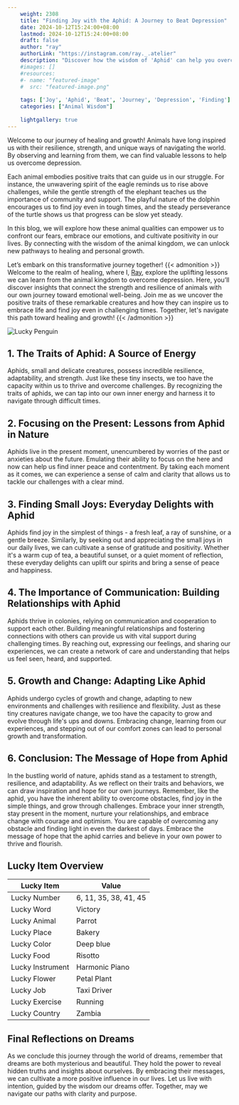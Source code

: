 ```yaml
---
    weight: 2308
    title: "Finding Joy with the Aphid: A Journey to Beat Depression"  # Assuming 'title' column exists
    date: 2024-10-12T15:24:00+08:00
    lastmod: 2024-10-12T15:24:00+08:00
    draft: false
    author: "ray"
    authorLink: "https://instagram.com/ray._.atelier"
    description: "Discover how the wisdom of 'Aphid' can help you overcome depression and find joy in your life journey."
    #images: []
    #resources:
    #- name: "featured-image"
    #  src: "featured-image.png"
    
    tags: ['Joy', 'Aphid', 'Beat', 'Journey', 'Depression', 'Finding']
    categories: ["Animal Wisdom"]
    
    lightgallery: true
---
```

    
Welcome to our journey of healing and growth! Animals have long inspired us with their resilience, strength, and unique ways of navigating the world. By observing and learning from them, we can find valuable lessons to help us overcome depression.

Each animal embodies positive traits that can guide us in our struggle. For instance, the unwavering spirit of the eagle reminds us to rise above challenges, while the gentle strength of the elephant teaches us the importance of community and support. The playful nature of the dolphin encourages us to find joy even in tough times, and the steady perseverance of the turtle shows us that progress can be slow yet steady.

In this blog, we will explore how these animal qualities can empower us to confront our fears, embrace our emotions, and cultivate positivity in our lives. By connecting with the wisdom of the animal kingdom, we can unlock new pathways to healing and personal growth.

Let’s embark on this transformative journey together!
{{< admonition >}}
Welcome to the realm of healing, where I, [Ray](https://instagram.com/ray._.atelier), explore the uplifting lessons we can learn from the animal kingdom to overcome depression. Here, you’ll discover insights that connect the strength and resilience of animals with our own journey toward emotional well-being. Join me as we uncover the positive traits of these remarkable creatures and how they can inspire us to embrace life and find joy even in challenging times. Together, let's navigate this path toward healing and growth!
{{< /admonition >}}

![Lucky Penguin](https://cdn.pixabay.com/photo/2024/09/07/02/34/penguins-9028827_1280.jpg "Lucky Penguin")

## 1. The Traits of Aphid: A Source of Energy
Aphids, small and delicate creatures, possess incredible resilience, adaptability, and strength. Just like these tiny insects, we too have the capacity within us to thrive and overcome challenges. By recognizing the traits of aphids, we can tap into our own inner energy and harness it to navigate through difficult times.

## 2. Focusing on the Present: Lessons from Aphid in Nature
Aphids live in the present moment, unencumbered by worries of the past or anxieties about the future. Emulating their ability to focus on the here and now can help us find inner peace and contentment. By taking each moment as it comes, we can experience a sense of calm and clarity that allows us to tackle our challenges with a clear mind.

## 3. Finding Small Joys: Everyday Delights with Aphid
Aphids find joy in the simplest of things - a fresh leaf, a ray of sunshine, or a gentle breeze. Similarly, by seeking out and appreciating the small joys in our daily lives, we can cultivate a sense of gratitude and positivity. Whether it's a warm cup of tea, a beautiful sunset, or a quiet moment of reflection, these everyday delights can uplift our spirits and bring a sense of peace and happiness.

## 4. The Importance of Communication: Building Relationships with Aphid
Aphids thrive in colonies, relying on communication and cooperation to support each other. Building meaningful relationships and fostering connections with others can provide us with vital support during challenging times. By reaching out, expressing our feelings, and sharing our experiences, we can create a network of care and understanding that helps us feel seen, heard, and supported.

## 5. Growth and Change: Adapting Like Aphid
Aphids undergo cycles of growth and change, adapting to new environments and challenges with resilience and flexibility. Just as these tiny creatures navigate change, we too have the capacity to grow and evolve through life's ups and downs. Embracing change, learning from our experiences, and stepping out of our comfort zones can lead to personal growth and transformation.

## 6. Conclusion: The Message of Hope from Aphid
In the bustling world of nature, aphids stand as a testament to strength, resilience, and adaptability. As we reflect on their traits and behaviors, we can draw inspiration and hope for our own journeys. Remember, like the aphid, you have the inherent ability to overcome obstacles, find joy in the simple things, and grow through challenges. Embrace your inner strength, stay present in the moment, nurture your relationships, and embrace change with courage and optimism. You are capable of overcoming any obstacle and finding light in even the darkest of days. Embrace the message of hope that the aphid carries and believe in your own power to thrive and flourish.


## Lucky Item Overview
| Lucky Item          | Value              |
|---------------|--------------------|
| Lucky Number        | 6, 11, 35, 38, 41, 45  |
| Lucky Word          | Victory |
| Lucky Animal        | Parrot |
| Lucky Place         | Bakery     |
| Lucky Color         | Deep blue     |
| Lucky Food          | Risotto      |
| Lucky Instrument    | Harmonic Piano |
| Lucky Flower        | Petal Plant    |
| Lucky Job           | Taxi Driver       |
| Lucky Exercise      | Running  |
| Lucky Country       | Zambia    |


##  Final Reflections on Dreams

As we conclude this journey through the world of dreams, remember that dreams are both mysterious and beautiful. They hold the power to reveal hidden truths and insights about ourselves. By embracing their messages, we can cultivate a more positive influence in our lives. Let us live with intention, guided by the wisdom our dreams offer. Together, may we navigate our paths with clarity and purpose.
